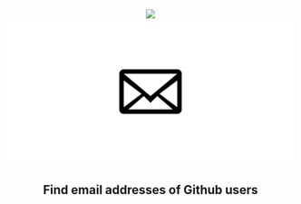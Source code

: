 
<h6 align="center">
  <br>
  <a href="https://github.com/rizwansoaib/Github-Email-Finder/"><img src="https://github.githubassets.com/images/modules/logos_page/GitHub-Logo.png alt="github"></a>
   <a href="https://github.com/rizwansoaib/Github-Email-Finder/"><img src="mail.png" alt="mail"></a>

</h6>

<h2 align="center">Find email addresses of Github users</h2>


